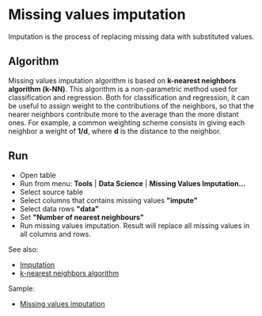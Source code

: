 <!-- TITLE: Missing values imputation -->
<!-- SUBTITLE: -->

# Missing values imputation

Imputation is the process of replacing missing data with substituted values.  
  
## Algorithm

Missing values imputation algorithm is based on **k-nearest neighbors algorithm (k-NN)**. This
algorithm is a non-parametric method used for classification and regression. Both for classification
and regression, it can be useful to assign weight to the contributions of the neighbors, so that the
nearer neighbors contribute more to the average than the more distant ones. For example, a common
weighting scheme consists in giving each neighbor a weight of **1/d**, where **d** is the distance
to the neighbor.

## Run

  * Open table
  * Run from menu: **Tools** | **Data Science** | **Missing Values Imputation...**
  * Select source table
  * Select columns that contains missing values **"impute"**
  * Select data rows **"data"**
  * Set **"Number of nearest neighbours"**
  * Run missing values imputation. Result will replace all missing values in all columns and rows.  
  
See also:
  * [Imputation](https://en.wikipedia.org/wiki/Imputation_\(statistics\))
  * [k-nearest neighbors algorithm](https://en.wikipedia.org/wiki/K-nearest_neighbors_algorithm)
  
Sample: 
  * [Missing values imputation](https://public.datagrok.ai/js/samples/domains/data-science/missing-values-imputation)
